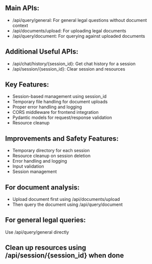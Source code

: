 ## Main APIs:

 - /api/query/general: For general legal questions without document context
 - /api/documents/upload: For uploading legal documents
 - /api/query/document: For querying against uploaded documents

## Additional Useful APIs:

 - /api/chat/history/{session_id}: Get chat history for a session
 - /api/session/{session_id}: Clear session and resources

## Key Features:

 - Session-based management using session_id
 - Temporary file handling for document uploads
 - Proper error handling and logging
 - CORS middleware for frontend integration
 - Pydantic models for request/response validation
 - Resource cleanup

## Improvements and Safety Features:

 - Temporary directory for each session
 - Resource cleanup on session deletion
 - Error handling and logging
 - Input validation
 - Session management

## For document analysis:

 - Upload document first using /api/documents/upload
 - Then query the document using /api/query/document

## For general legal queries:

Use /api/query/general directly


## Clean up resources using /api/session/{session_id} when done